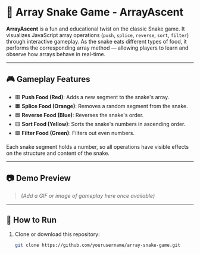 # 🐍 Array Snake Game - ArrayAscent

**ArrayAscent** is a fun and educational twist on the classic Snake game. It visualizes JavaScript array operations (`push`, `splice`, `reverse`, `sort`, `filter`) through interactive gameplay. As the snake eats different types of food, it performs the corresponding array method — allowing players to learn and observe how arrays behave in real-time.

---

## 🎮 Gameplay Features

- 🟥 **Push Food (Red)**: Adds a new segment to the snake's array.
- 🟧 **Splice Food (Orange)**: Removes a random segment from the snake.
- 🟦 **Reverse Food (Blue)**: Reverses the snake's order.
- 🟨 **Sort Food (Yellow)**: Sorts the snake's numbers in ascending order.
- 🟩 **Filter Food (Green)**: Filters out even numbers.

Each snake segment holds a number, so all operations have visible effects on the structure and content of the snake.

---

## 📷 Demo Preview

> *(Add a GIF or image of gameplay here once available)*

---

## 🚀 How to Run

1. Clone or download this repository:
   ```bash
   git clone https://github.com/yourusername/array-snake-game.git
